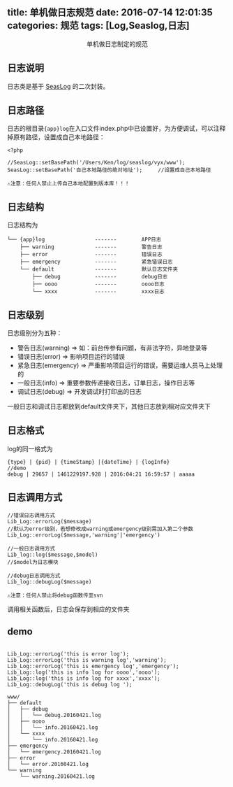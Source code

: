 title: 单机做日志规范
date: 2016-07-14 12:01:35
categories: 规范
tags: [Log,Seaslog,日志]
---

<center>单机做日志制定的规范</center>

<!--more-->

## 日志说明

日志类是基于 [SeasLog](https://github.com/Neeke/SeasLog) 的二次封装。

## 日志路径
日志的根目录`{app}log`在入口文件index.php中已设置好，为方便调试，可以注释掉原有路径，设置成自己本地路径：

```
<?php

//SeasLog::setBasePath('/Users/Ken/log/seaslog/vyx/www');   
SeasLog::setBasePath('自己本地路径的绝对地址');     //设置成自己本地路径
```
`⚠️注意：任何人禁止上传自己本地配置到版本库！！！`

## 日志结构

日志结构为

```
└── {app}log                -------        APP日志
    ├── warning             -------        警告日志
    ├── error               -------        错误日志
    ├── emergency           -------        紧急错误日志
    └── default             -------        默认日志文件夹
        ├── debug           -------        debug日志
        ├── oooo            -------        oooo日志
        └── xxxx            -------        xxxx日志
```

## 日志级别

日志级别分为五种：

- 警告日志(warning) => 如：前台传参有问题，有非法字符，异地登录等
- 错误日志(error) => 影响项目运行的错误
- 紧急日志(emergency) => 严重影响项目运行的错误，需要运维人员马上处理的
- 一般日志(info) => 重要参数传递接收日志，订单日志，操作日志等
- 调试日志(debug) => 开发调试时打印出的日志

一般日志和调试日志都放到default文件夹下，其他日志放到相对应文件夹下

## 日志格式

log的同一格式为

```
{type} | {pid} | {timeStamp} |{dateTime} | {logInfo}
//demo
debug | 29657 | 1461229197.928 | 2016:04:21 16:59:57 | aaaaa 
```

## 日志调用方式

```
//错误日志调用方式
Lib_Log::errorLog($message)
//默认为error级别，若想修改成warning或emergency级别需加入第二个参数
Lib_Log::errorLog($message,'warning'|'emergency')

//一般日志调用方式
Lib_log::log($message,$model)
//$model为日志模块

//debug日志调用方式
Lib_log::debugLog($message)
```

`⚠️注意：任何人禁止将debug函数传至svn`

调用相关函数后，日志会保存到相应的文件夹

## demo

```

Lib_Log::errorLog('this is error log');
Lib_Log::errorLog('this is warning log','warning');
Lib_Log::errorLog('this is emergency log','emergency');
Lib_Log::log('this is info log for oooo','oooo');
Lib_Log::log('this is info log for xxxx','xxxx');
Lib_Log::debugLog('this is debug log ');
```

```
www/
├── default
│   ├── debug
│   │   └── debug.20160421.log
│   ├── oooo
│   │   └── info.20160421.log
│   └── xxxx
│       └── info.20160421.log
├── emergency
│   └── emergency.20160421.log
├── error
│   └── error.20160421.log
└── warning
    └── warning.20160421.log
```